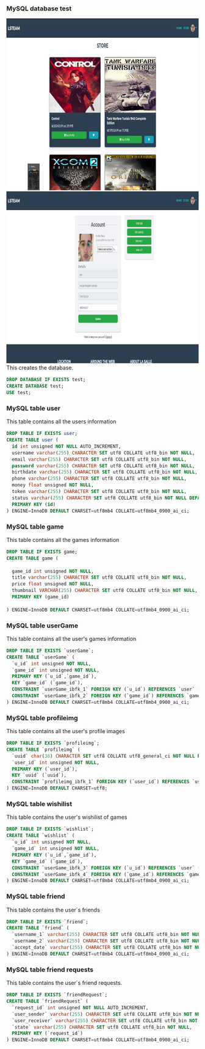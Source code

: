 ### MySQL database test
<img src="Screenshot_4.png" alt="Example Render" width="800" height="450">
<img src="Screenshot_1.png" alt="Example Render" width="800" height="450">
This creates the database.

```sql
DROP DATABASE IF EXISTS test;
CREATE DATABASE test;
USE test;
```
### MySQL table user

This table contains all the users information

```sql
DROP TABLE IF EXISTS user;
CREATE TABLE user (
  id int unsigned NOT NULL AUTO_INCREMENT,
  username varchar(255) CHARACTER SET utf8 COLLATE utf8_bin NOT NULL,
  email varchar(255) CHARACTER SET utf8 COLLATE utf8_bin NOT NULL,
  password varchar(255) CHARACTER SET utf8 COLLATE utf8_bin NOT NULL,
  birthdate varchar(255) CHARACTER SET utf8 COLLATE utf8_bin NOT NULL,
  phone varchar(255) CHARACTER SET utf8 COLLATE utf8_bin NOT NULL,
  money float unsigned NOT NULL,
  token varchar(255) CHARACTER SET utf8 COLLATE utf8_bin NOT NULL,
  status varchar(255) CHARACTER SET utf8 COLLATE utf8_bin NOT NULL DEFAULT 'Inactive',
  PRIMARY KEY (id)
) ENGINE=InnoDB DEFAULT CHARSET=utf8mb4 COLLATE=utf8mb4_0900_ai_ci;
```
### MySQL table game

This table contains all the games information

```sql
DROP TABLE IF EXISTS game;
CREATE TABLE game (

  game_id int unsigned NOT NULL,
  title varchar(255) CHARACTER SET utf8 COLLATE utf8_bin NOT NULL,
  price float unsigned NOT NULL,
  thumbnail VARCHAR(255) CHARACTER SET utf8 COLLATE utf8_bin NOT NULL,
  PRIMARY KEY (game_id)

) ENGINE=InnoDB DEFAULT CHARSET=utf8mb4 COLLATE=utf8mb4_0900_ai_ci;
```
### MySQL table userGame

This table contains all the user's games information

```sql
DROP TABLE IF EXISTS `userGame`;
CREATE TABLE `userGame` (
  `u_id` int unsigned NOT NULL,
  `game_id` int unsigned NOT NULL,
  PRIMARY KEY (`u_id`,`game_id`),
  KEY `game_id` (`game_id`),
  CONSTRAINT `userGame_ibfk_1` FOREIGN KEY (`u_id`) REFERENCES `user` (`id`),
  CONSTRAINT `userGame_ibfk_2` FOREIGN KEY (`game_id`) REFERENCES `game` (`game_id`)
) ENGINE=InnoDB DEFAULT CHARSET=utf8mb4 COLLATE=utf8mb4_0900_ai_ci;
```
### MySQL table profileimg

This table contains all the user's profile images

```sql
DROP TABLE IF EXISTS `profileimg`;
CREATE TABLE `profileimg` (
  `uuid` char(36) CHARACTER SET utf8 COLLATE utf8_general_ci NOT NULL DEFAULT '12345678abcdefgh',
  `user_id` int unsigned NOT NULL,
  PRIMARY KEY (`user_id`),
  KEY `uuid` (`uuid`),
  CONSTRAINT `profileimg_ibfk_1` FOREIGN KEY (`user_id`) REFERENCES `user` (`id`)
) ENGINE=InnoDB DEFAULT CHARSET=utf8;
```
### MySQL table wishilist

This table contains the user's wishilist of games

```sql
DROP TABLE IF EXISTS `wishlist`;
CREATE TABLE `wishlist` (
  `u_id` int unsigned NOT NULL,
  `game_id` int unsigned NOT NULL,
  PRIMARY KEY (`u_id`,`game_id`),
  KEY `game_id` (`game_id`),
  CONSTRAINT `userGame_ibfk_3` FOREIGN KEY (`u_id`) REFERENCES `user` (`id`),
  CONSTRAINT `userGame_ibfk_4` FOREIGN KEY (`game_id`) REFERENCES `game` (`game_id`)
) ENGINE=InnoDB DEFAULT CHARSET=utf8mb4 COLLATE=utf8mb4_0900_ai_ci;
```

### MySQL table friend

This table contains the user´s friends

```sql
DROP TABLE IF EXISTS `friend`;
CREATE TABLE `friend` (
  `username_1` varchar(255) CHARACTER SET utf8 COLLATE utf8_bin NOT NULL,
  `username_2` varchar(255) CHARACTER SET utf8 COLLATE utf8_bin NOT NULL,
  `accept_date` varchar(255) CHARACTER SET utf8 COLLATE utf8_bin NOT NULL
) ENGINE=InnoDB DEFAULT CHARSET=utf8mb4 COLLATE=utf8mb4_0900_ai_ci;
```

### MySQL table friend requests

This table contains the user´s friend requests.

```sql
DROP TABLE IF EXISTS `friendRequest`;
CREATE TABLE `friendRequest` (
  `request_id` int unsigned NOT NULL AUTO_INCREMENT,
  `user_sender` varchar(255) CHARACTER SET utf8 COLLATE utf8_bin NOT NULL,
  `user_receiver` varchar(255) CHARACTER SET utf8 COLLATE utf8_bin NOT NULL,
  `state` varchar(255) CHARACTER SET utf8 COLLATE utf8_bin NOT NULL,
  PRIMARY KEY (`request_id`)
) ENGINE=InnoDB DEFAULT CHARSET=utf8mb4 COLLATE=utf8mb4_0900_ai_ci;
```
